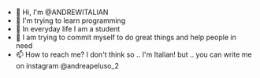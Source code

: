 - 👋 Hi, I'm @ANDREWITALIAN
- 👀 I'm trying to learn programming
- 🌱 In everyday life I am a student
- 💞️ I am trying to commit myself to do great things and help people in need
- 📫 How to reach me? I don't think so .. I'm Italian! but .. you can write me on instagram @andreapeluso_2
